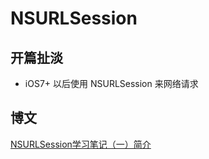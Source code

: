 # NSURLSession
## 开篇扯淡
* iOS7+ 以后使用 NSURLSession 来网络请求


## 博文
[NSURLSession学习笔记（一）简介](http://blog.csdn.net/majiakun1/article/details/38133433)
